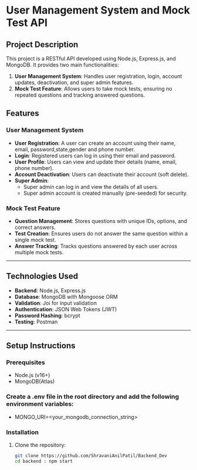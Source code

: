 # User Management System and Mock Test API

## Project Description
This project is a RESTful API developed using Node.js, Express.js, and MongoDB. It provides two main functionalities:
1. **User Management System**: Handles user registration, login, account updates, deactivation, and super admin features.
2. **Mock Test Feature**: Allows users to take mock tests, ensuring no repeated questions and tracking answered questions.

## Features

### User Management System
- **User Registration**: A user can create an account using their name, email, password,state,gender and phone number.
- **Login**: Registered users can log in using their email and password.
- **User Profile**: Users can view and update their details (name, email, phone number).
- **Account Deactivation**: Users can deactivate their account (soft delete).
- **Super Admin**:
  - Super admin can log in and view the details of all users.
  - Super admin account is created manually (pre-seeded) for security.

### Mock Test Feature
- **Question Management**: Stores questions with unique IDs, options, and correct answers.
- **Test Creation**: Ensures users do not answer the same question within a single mock test.
- **Answer Tracking**: Tracks questions answered by each user across multiple mock tests.

---

## Technologies Used
- **Backend**: Node.js, Express.js
- **Database**: MongoDB with Mongoose ORM
- **Validation**: Joi for input validation
- **Authentication**: JSON Web Tokens (JWT)
- **Password Hashing**: bcrypt
- **Testing**: Postman

---

## Setup Instructions

### Prerequisites
- Node.js (v16+)
- MongoDB(Atlas)
### Create a .env file in the root directory and add the following environment variables:
- MONGO_URI=<your_mongodb_connection_string>

### Installation
1. Clone the repository:
   ```bash
   git clone https://github.com/ShravaniAnilPatil/Backend_Dev
   cd backend : npm start
   
